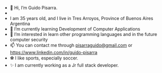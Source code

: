 - 👋 Hi, I’m Guido Pisarra.
- 
- I am 35 years old, and I live in Tres Arroyos, Province of Buenos Aires Argentina
- 🌱 I’m currently learning Development of Computer Applications
- 👀 I’m interested in learn other programming languages and in the future computer security
- 📫 You can contact me through pisarraguido@gmail.com or https://www.linkedin.com/in/guido-pisarra
- ⚽ I like sports, especially soccer.
- ✨ I am currently working as a Jr full stack developer.
<!---
GuidoPisarra/GuidoPisarra is a ✨ special ✨ repository because its `README.md` (this file) appears on your GitHub profile.
You can click the Preview link to take a look at your changes.
--->
